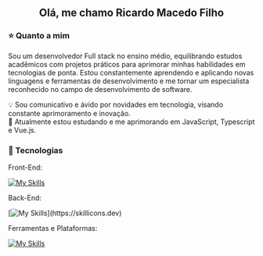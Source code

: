 <h2 align='center'>Olá, me chamo Ricardo Macedo Filho</h2>

<h3>⭐ Quanto a mim</h3>

<p>Sou um desenvolvedor Full stack no ensino médio, equilibrando estudos acadêmicos com projetos práticos para aprimorar minhas habilidades em tecnologias de ponta. Estou constantemente aprendendo e aplicando novas linguagens e ferramentas de desenvolvimento e me tornar um especialista reconhecido no campo de desenvolvimento de software.</p>

<p>💡 Sou comunicativo e ávido por novidades em tecnologia, visando constante aprimoramento e inovação.<br>
🌱 Atualmente estou estudando e me aprimorando em JavaScript, Typescript e Vue.js.</p>

<h3>🚀 Tecnologias</h3>

Front-End:

[![My Skills](https://skillicons.dev/icons?i=html,css,js,ts,vue,tailwind)](https://skillicons.dev)

Back-End:

[![My Skills](https://skillicons.dev/icons?i=nodejs,)](https://skillicons.dev)


Ferramentas e Plataformas:

[![My Skills](https://skillicons.dev/icons?i=vscode,git,github)](https://skillicons.dev)
